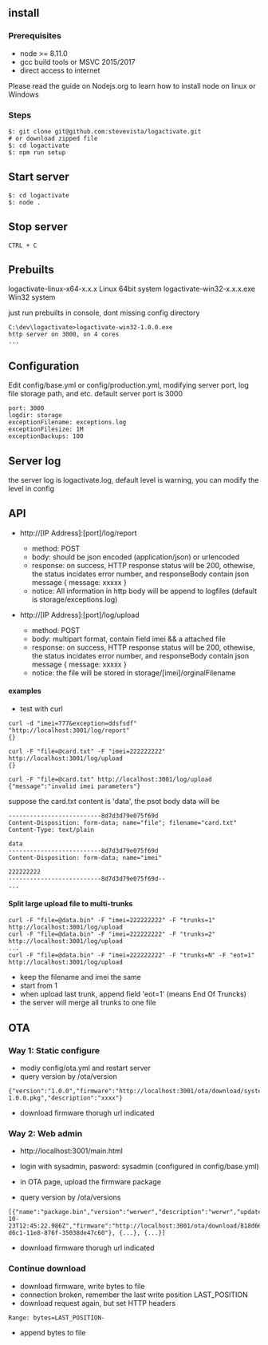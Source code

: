 ## install
### Prerequisites
- node >= 8.11.0
- gcc build tools or MSVC 2015/2017
- direct access to internet

Please read the guide on Nodejs.org to learn how to install node on linux or Windows

### Steps
```
$: git clone git@github.com:stevevista/logactivate.git 
# or download zipped file
$: cd logactivate
$: npm run setup

```

##  Start server
```
$: cd logactivate
$: node .
```

##  Stop server
```
CTRL + C
```
## Prebuilts
logactivate-linux-x64-x.x.x  Linux 64bit system
logactivate-win32-x.x.x.exe  Win32 system

just run prebuilts in console, dont missing config directory
```
C:\dev\logactivate>logactivate-win32-1.0.0.exe
http server on 3000, on 4 cores
...
```

## Configuration
Edit config/base.yml or config/production.yml, modifying server port, log file storage path, and etc.
default server port is 3000
```
port: 3000
logdir: storage
exceptionFilename: exceptions.log
exceptionFilesize: 1M
exceptionBackups: 100
```

## Server log
the server log is logactivate.log, default level is warning, you can modify the level in config

## API
* http://[IP Address]:[port]/log/report
  - method: POST
  - body: should be json encoded (application/json) or urlencoded
  - response: on success, HTTP response status will be 200, othewise, the status incidates error number, and responseBody contain json message { message: xxxxx }
  - notice: All information in http body will be append to logfiles (default is storage/exceptions.log)

* http://[IP Address]:[port]/log/upload
  - method: POST
  - body: multipart format, contain field imei && a attached file
  - response: on success, HTTP response status will be 200, othewise, the status incidates error number, and responseBody contain json message { message: xxxxx }
  - notice: the file will be stored in storage/[imei]/orginalFilename
#### examples
- test with curl
```
curl -d "imei=777&exception=ddsfsdf" "http://localhost:3001/log/report"
{}

curl -F "file=@card.txt" -F "imei=222222222" http://localhost:3001/log/upload
{}

curl -F "file=@card.txt" http://localhost:3001/log/upload
{"message":"invalid imei parameters"}
```
suppose the card.txt content is 'data', the psot body data will be
```
--------------------------8d7d3d79e075f69d
Content-Disposition: form-data; name="file"; filename="card.txt"
Content-Type: text/plain

data
--------------------------8d7d3d79e075f69d
Content-Disposition: form-data; name="imei"

222222222
--------------------------8d7d3d79e075f69d--
...
```
#### Split large upload file to multi-trunks
```
curl -F "file=@data.bin" -F "imei=222222222" -F "trunks=1" http://localhost:3001/log/upload
curl -F "file=@data.bin" -F "imei=222222222" -F "trunks=2" http://localhost:3001/log/upload
...
curl -F "file=@data.bin" -F "imei=222222222" -F "trunks=N" -F "eot=1" http://localhost:3001/log/upload
```
* keep the filename and imei the same
* start from 1
* when upload last trunk, append field 'eot=1' (means End Of Truncks)
* the server will merge all trunks to one file

## OTA
### Way 1: Static configure
* modiy config/ota.yml and restart server
* query version by /ota/version
```
{"version":"1.0.0","firmware":"http://localhost:3001/ota/download/system-1.0.0.pkg","description":"xxxx"}
```
* download firmware thorugh url indicated

### Way 2: Web admin
* http://localhost:3001/main.html
* login with sysadmin, pasword: sysadmin (configured in config/base.yml)
* in OTA page, upload the firmware package

* query version by /ota/versions
```
[{"name":"package.bin","version":"werwer","description":"werwr","updatedAt":"2018-10-23T12:45:22.986Z","firmware":"http://localhost:3001/ota/download/818d6680-d6c1-11e8-876f-35038de47c60"}, {...}, {...}]

```
* download firmware thorugh url indicated
### Continue download
* download firmware, write bytes to file
* connection broken, remember the last write position LAST_POSITION
* download request again, but set HTTP headers 
```
Range: bytes=LAST_POSITION-
```
* append bytes to file
